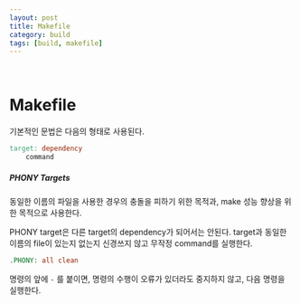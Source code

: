```yaml
---
layout: post
title: Makefile
category: build
tags: [build, makefile]
---
```


&nbsp;

# Makefile

기본적인 문법은 다음의 형태로 사용된다.

```makefile
target: dependency
	command
```



##### PHONY Targets

동일한 이름의 파일을 사용한 경우의 충돌을 피하기 위한 목적과, make 성능 향상을 위한 목적으로 사용한다.

PHONY target은 다른 target의 dependency가 되어서는 안된다. target과 동일한 이름의 file이 있는지 없는지 신경쓰지 않고 무작정 command를 실행한다.

```makefile
.PHONY: all clean
```



명령의 앞에 `-` 를 붙이면, 명령의 수행이 오류가 있더라도 중지하지 않고, 다음 명령을 실행한다.

